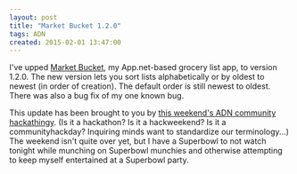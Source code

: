 ```yaml
---
layout: post
title: "Market Bucket 1.2.0"
tags: ADN
created: 2015-02-01 13:47:00
---
```

I've upped [Market Bucket](http://market-bucket.mcdemarco.net/), my App.net-based grocery list app, to version 1.2.0.  The new version lets you sort lists alphabetically or by oldest to newest (in order of creation).  The default order is still newest to oldest.  There was also a bug fix of my one known bug.

This update has been brought to you by [this weekend's ADN community hackathingy](http://blog.adnfuture.net/post/108103643385/jan-30-feb-01-communityhackday-hackweekend).  (Is it a hackathon? Is it a hackweekend? Is it a communityhackday?  Inquiring minds want to standardize our terminology...)  The weekend isn't quite over yet, but I have a Superbowl to not watch tonight while munching on Superbowl munchies and otherwise attempting to keep myself entertained at a Superbowl party.















